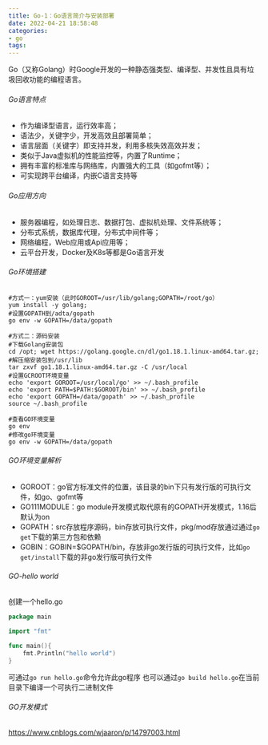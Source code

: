 ```yaml
---
title: Go-1：Go语言简介与安装部署
date: 2022-04-21 18:58:48
categories:
- go
tags:
---
```

Go（又称Golang）时Google开发的一种静态强类型、编译型、并发性且具有垃圾回收功能的编程语言。
###### Go语言特点
* 作为编译型语言，运行效率高；
* 语法少，关键字少，开发高效且部署简单；
* 语言层面（关键字）即支持并发，利用多核失效高效并发；
* 类似于Java虚拟机的性能监控等，内置了Runtime；
* 拥有丰富的标准库与网络库，内置强大的工具（如gofmt等）；
* 可实现跨平台编译，内嵌C语言支持等

###### Go应用方向
* 服务器编程，如处理日志、数据打包、虚拟机处理、文件系统等；
* 分布式系统，数据库代理，分布式中间件等；
* 网络编程，Web应用或Api应用等；
* 云平台开发，Docker及K8s等都是Go语言开发
  
###### Go环境搭建

```shell
#方式一：yum安装（此时GOROOT=/usr/lib/golang;GOPATH=/root/go）
yum install -y golang;
#设置GOPATH到/adta/gopath
go env -w GOPATH=/data/gopath

#方式二：源码安装
#下载Golang安装包
cd /opt; wget https://golang.google.cn/dl/go1.18.1.linux-amd64.tar.gz;
#解压缩安装包到/usr/lib
tar zxvf go1.18.1.linux-amd64.tar.gz -C /usr/local
#设置GCROOT环境变量
echo 'export GOROOT=/usr/local/go' >> ~/.bash_profile
echo 'export PATH=$PATH:$GOROOT/bin' >> ~/.bash_profile
echo 'export GOPATH=/data/gopath' >> ~/.bash_profile
source ~/.bash_profile

#查看GO环境变量
go env
#修改go环境变量
go env -w GOPATH=/data/gopath
```
###### GO环境变量解析
* GOROOT：go官方标准文件的位置，该目录的bin下只有发行版的可执行文件，如go、gofmt等
* GO111MODULE：go module开发模式取代原有的GOPATH开发模式，1.16后默认为on
* GOPATH：src存放程序源码，bin存放可执行文件，pkg/mod存放通过通过``go get``下载的第三方包和依赖
* GOBIN：GOBIN=$GOPATH/bin，存放非go发行版的可执行文件，比如``go get/install``下载的非go发行版可执行文件

###### GO-hello world
创建一个hello.go
```go
package main

import "fmt"

func main(){
    fmt.Println("hello world")
}
```
可通过``go run hello.go``命令允许此go程序
也可以通过``go build hello.go``在当前目录下编译一个可执行二进制文件

###### GO开发模式
https://www.cnblogs.com/wjaaron/p/14797003.html